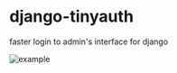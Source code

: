 django-tinyauth
===============

faster login to admin's interface for django


![example](https://dl.dropbox.com/u/11201125/Screen%20Shot%202012-08-21%20at%2012.25.04%20AM.png)